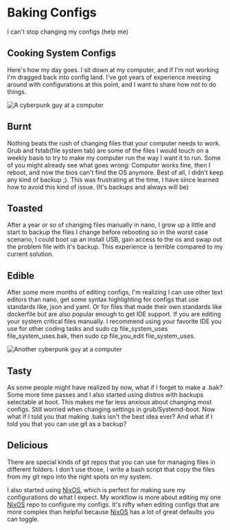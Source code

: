 <!-- 2024-04-23- -->
# Baking Configs

I can't stop changing my configs (help me)

## Cooking System Configs
Here's how my day goes. I sit down at my computer, and if I'm not working I'm
dragged back into config land. I've got years of experience messing around with
configurations at this point, and I want to share how not to do things.

![A cyberpunk guy at a computer](/assets/images/cool-graphics/config-habit2.jpg)

## Burnt

Nothing beats the rush of changing files that your computer needs to work. Grub
and fstab(file system tab) are some of the files I would touch on a weekly
basis to try to make my computer run the way I want it to run. Some of you
might already see what goes wrong: Computer works fine, then I reboot, and now
the bios can't find the OS anymore. Best of all, I didn't keep any kind of
backup ;). This was frustrating at the time, I have since learned
how to avoid this kind of issue. (It's backups and always will be)

## Toasted

After a year or so of changing files manually in nano, I grow up a little and
start to backup the files I change before rebooting so in the worst case
scenario, I could boot up an install USB, gain access to the os and swap out
the problem file with it's backup. This experience is terrible compared to
my current solution.

## Edible

After some more months of editing configs, I'm realizing I can use other
text editors than nano, get some syntax highlighting for configs that use
standards like, json and yaml. Or for files that made their own standards like
dockerfile but are also popular enough to get IDE support. If you are editing
your system critical files manually. I recommend using your favorite IDE you
use for other coding tasks and sudo cp file_system_uses file_system_uses.bak,
then sudo cp file_you_edit file_system_uses.

![Another cyberpunk guy at a computer](/assets/images/cool-graphics/config-habit1.jpg)

## Tasty

As some people might have realized by now, what if I forget to make a .bak?
Some more time passes and I also started using distros with backups selectable
at boot. This makes me far less anxious about changing most configs. Still
worried when changing settings in grub/Systemd-boot. Now what if I told you
that making .baks isn't the best idea ever? And what if I told you that you can
use git as a backup?

## Delicious

There are special kinds of git repos that you can use for managing files in
different folders. I don't use those, I write a bash script that
copy the files from my git repo into the right spots on my system.

I also started using [NixOS](https://nixos.org/), which is perfect for making
sure my configurations do what I expect. My workflow is more about editing my
one [NixOS](https://nixos.org/) repo to configure my configs. It's nifty when
editing configs that are more complex than helpful because [NixOS](https://nixos.org)
has a lot of great defaults you can toggle.
